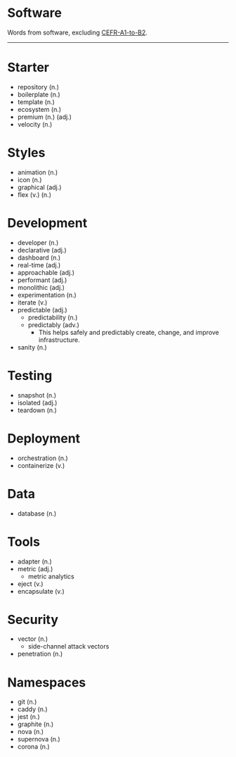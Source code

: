 # Software

Words from software, excluding [CEFR-A1-to-B2](./CEFR-A1-to-B2.md).

***

# Starter

- repository (n.)
- boilerplate (n.)
- template (n.)
- ecosystem (n.)
- premium (n.) (adj.)
- velocity (n.)

# Styles

- animation (n.)
- icon (n.)
- graphical (adj.)
- flex (v.) (n.)

# Development

- developer (n.)
- declarative (adj.)
- dashboard (n.)
- real-time (adj.)
- approachable (adj.)
- performant (adj.)
- monolithic (adj.)
- experimentation (n.)
- iterate (v.)
- predictable (adj.)
  - predictability (n.)
  - predictably (adv.)
    - This helps safely and predictably create, change, and improve infrastructure.
- sanity (n.)

# Testing

- snapshot (n.)
- isolated (adj.)
- teardown (n.)

# Deployment

- orchestration (n.)
- containerize (v.)

# Data

- database (n.)

# Tools

- adapter (n.)
- metric (adj.)
  - metric analytics
- eject (v.)
- encapsulate (v.)

# Security

- vector (n.)
  - side-channel attack vectors
- penetration (n.)

# Namespaces

- git (n.)
- caddy (n.)
- jest (n.)
- graphite (n.)
- nova (n.)
- supernova (n.)
- corona (n.)
